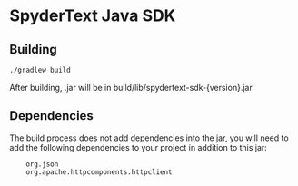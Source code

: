 
# SpyderText Java SDK

## Building
```bash
./gradlew build
```
After building, .jar will be in build/lib/spydertext-sdk-{version}.jar

## Dependencies
The build process does not add dependencies into the jar, you will need to 
add the following dependencies to your project in addition to this jar:
```
    org.json
    org.apache.httpcomponents.httpclient
```